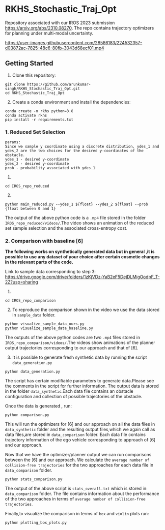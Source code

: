 # RKHS_Stochastic_Traj_Opt
Repository associated with our IROS 2023 submission https://arxiv.org/abs/2310.08270. The repo contains trajectory optimizers for planning under multi-modal uncertainty.

https://user-images.githubusercontent.com/28586183/224532357-d03872ac-7825-48c6-80fb-3043d68ecf01.mp4

## Getting Started

1. Clone this repository:
```
git clone https://github.com/arunkumar-singh/RKHS_Stochastic_Traj_Opt.git
cd RKHS_Stochastic_Traj_Opt
```
2. Create a conda environment and install the dependencies:

```
conda create -n rkhs python=3.8
conda activate rkhs
pip install -r requirements.txt
```
### 1. Reduced Set Selection
``` 
params: 
Since we sample y coordinate using a discrete distribution, ydes_1 and ydes_2 are the two choices for the desired y-coordinates of the obstacle. 
ydes_1 - desired y-coordinate
ydes_2 - desired y-coordinate
prob - probability associated with ydes_1
```

1. 
``` 
cd IROS_repo_reduced 
```

2. 
```
python main_reduced.py --ydes_1 ${float} --ydes_2 ${float} --prob {float between 0 and 1}

```

The output of the above python code is a ```.mp4``` file stored in the folder ```IROS_repo_reduced/videos/```.The video shows an animation of the reduced set sample selection and the associated cross-entropy cost.

### 2. Comparison with baseline [6]

**The following works on synthetically generated data but in general ,it is possible to use any dataset of your choice after certain cosmetic changes in the relevant parts of the code.**

Link to sample data corresponding to step 3: https://drive.google.com/drive/folders/1zKjVDz-YaB2eF5DejDLMigOodpF_T-2Z?usp=sharing

1. 
```
cd IROS_repo_comparison
```

2. To reproduce the comparison shown in the video we use the data stored in ```sample_data``` folder.
```
python visualize_sample_data_ours.py
python visualize_sample_data_baseline.py
```
The outputs of the above python codes are two ```.mp4``` files stored in ```IROS_repo_comparison/videos/```.The videos show animations of the planner output trajectories corresponding to our approach and that of [6].

3. It is possible to generate fresh synthetic data by running the script ```data_generation.py```
```
python data_generation.py
```

The script has certain modifiable parameters to generate data.Please see the comments in the script for further information. The output data is stored in the folder ```data_synthetic```.Each data file contains an obstacle configuration and collection of possible trajectories of the obstacle.

Once the data is generated , run:
```
python comparison.py
```
This will run the optimizers for [6] and our approach on all the data files in ```data_synthetic``` folder and the resulting output files,which we again call as data files,are stored in ```data_comparison``` folder. Each data file contains trajectory information of the ego vehicle corresponding to approach of [6] and our approach.

Now that we have the optimizer/planner output we can run comparisons between the [6] and our approach. We calculate the ```average number of collision-free trajectories``` for the two approaches for each data file in ```data_comparison``` folder. 
```
python stats_comparison.py
```
The output of the above script is ```stats_overall.txt``` which is stored in ```data_comparison``` folder. The file contains information about the performance of the two approaches in terms of ```average number of collision-free trajectories```.

Finally,to visualize the comparison in terms of ```box``` and ```violin``` plots run:
```
python plotting_box_plots.py
```




